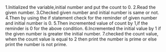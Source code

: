 1.Initialized the variable,initial number and put the count to 0.
2.Read the given number.
3.Checked given number and initial number is same or not.
4.Then by using the if statement check for the reminder of given number and initial number is 0.
5.Then incremented value of count by 1,if the reminder is 0 for the above condition.
6.Incremented the initial value by 1 if the given number is greater the initial number.
7.checked the count value, when the count value is equal to 2 then print the number is prime or else print the number is not prime.

